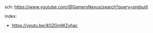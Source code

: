 sch: https://www.youtube.com/@GamersNexus/search?query=prebuilt

index:
- https://youtu.be/4OZGmWZyhac
